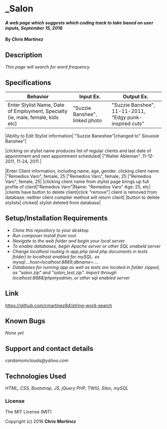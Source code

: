 # _Salon

#### _A web page which suggests which coding track to take based on user inputs, September 15, 2016_

#### By _**Chris Martinez**_

## Description
_This page will search for word frequency._


## Specifications
| Behavior | Input Ex. | Output Ex. |
| --- | --- | --- |
| Enter Stylist Name, Date of Employment, Specialty (ie, male, female, kids etc)| "Suzzie Banshee", linked photo| "Suzzie Banshee", 11-11-2011, "Edgy punk-inspired cuts"|"Suzzie Banshee", 11-11-2011, "Edgy punk-inspired cuts"|

|Ability to Edit Stylist information| "Suzzie Baneshee"|changed to" Siouxsie Banshee"|

|clicking on stylist name produces list of regular clients and last date of appointment and next appointment scheduled| <click>|"Walter Ableman" ,11-12-2011, 11-24, 2011 |

|Enter Client information, including name, age, gender. clicking client name |"Remedios Varo", female, 25 |"Remedios Varo", female, 25 |"Remedios Varo", female, 25|
|clicking client name from stylist page brings up full profile of client|"Remedios Varo"|Name: "Remedios Varo" Age: 25, etc|
|clients have button to delete client|click "remove"| client is removed from database. neither client complier method will return client|
|button to delete stylists| clicked| stylist deleted from database|


## Setup/Installation Requirements
* _Clone this repository to your desktop_
* _Run composer install from root_
* _Navigate to the web folder and begin your local server_
* _To enable databases, begin Apache server or other SQL enabeld server_
* _Change localhost routing in app.php (and php documents in tests folder) to localhost enabled for mySQL. ex mysql:...host=localhost:8889;dbname=...._
* _Databases for running app as well as tests are located in folder zipped, as "salon.zip" and "salon_test.zip". Import through localhost:8888/phpmyadmin, or other sql enabled server_




## Link
https://github.com/cmartinez84/string-word-search

## Known Bugs
_None yet_

## Support and contact details
_cardamomclouds@yahoo.com_

## Technologies Used
_HTML,
CSS,
Bootstrap,
JS,
jQuery
PHP,
TWIG,
Silex,
mySQL_

### License
The MIT License (MIT)

Copyright (c) 2016 **_Chris Martinez_**
